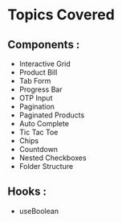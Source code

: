 # Topics Covered

## Components : 
- Interactive Grid
- Product Bill
- Tab Form
- Progress Bar
- OTP Input
- Pagination
- Paginated Products
- Auto Complete
- Tic Tac Toe
- Chips
- Countdown
- Nested Checkboxes
- Folder Structure

## Hooks :
- useBoolean